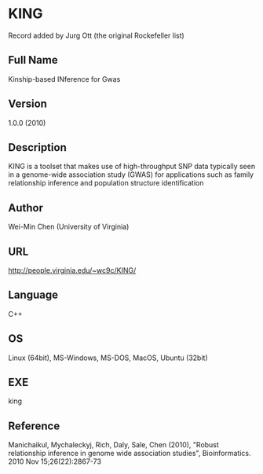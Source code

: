 # KING
Record added by Jurg Ott (the original Rockefeller list)

## Full Name
Kinship-based INference for Gwas

## Version
1.0.0 (2010)

## Description
KING is a toolset that makes use of high-throughput SNP data typically seen in a genome-wide association study (GWAS) for applications such as family relationship inference and population structure identification

## Author
Wei-Min Chen (University of Virginia)

## URL
http://people.virginia.edu/~wc9c/KING/

## Language
C++

## OS
Linux (64bit), MS-Windows, MS-DOS, MacOS, Ubuntu (32bit)

## EXE
king

## Reference
Manichaikul, Mychaleckyj, Rich, Daly, Sale, Chen (2010), "Robust relationship inference in genome wide association studies", Bioinformatics. 2010 Nov 15;26(22):2867-73